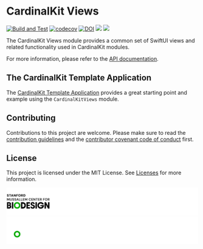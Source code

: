 <!--

This source file is part of the CardinalKit open-source project.

SPDX-FileCopyrightText: 2022 Stanford University and the project authors (see CONTRIBUTORS.md)

SPDX-License-Identifier: MIT
  
-->

# CardinalKit Views

[![Build and Test](https://github.com/StanfordBDHG/CardinalKitViews/actions/workflows/build-and-test.yml/badge.svg)](https://github.com/StanfordBDHG/CardinalKitViews/actions/workflows/build-and-test.yml)
[![codecov](https://codecov.io/gh/StanfordBDHG/CardinalKitViews/branch/main/graph/badge.svg?token=tLnPSYE6W9)](https://codecov.io/gh/StanfordBDHG/CardinalKitViews)
[![DOI](https://zenodo.org/badge/DOI/10.5281/zenodo.7806475.svg)](https://doi.org/10.5281/zenodo.7806475)
[![](https://img.shields.io/endpoint?url=https%3A%2F%2Fswiftpackageindex.com%2Fapi%2Fpackages%2FStanfordBDHG%2FCardinalKitViews%2Fbadge%3Ftype%3Dswift-versions)](https://swiftpackageindex.com/StanfordBDHG/CardinalKitViews)
[![](https://img.shields.io/endpoint?url=https%3A%2F%2Fswiftpackageindex.com%2Fapi%2Fpackages%2FStanfordBDHG%2FCardinalKitViews%2Fbadge%3Ftype%3Dplatforms)](https://swiftpackageindex.com/StanfordBDHG/CardinalKitViews)

The CardinalKit Views module provides a common set of SwiftUI views and related functionality used in CardinalKit modules.

For more information, please refer to the [API documentation](https://swiftpackageindex.com/StanfordBDHG/CardinalKitViews/documentation).


## The CardinalKit Template Application

The [CardinalKit Template Application](https://github.com/StanfordBDHG/CardinalKitTemplateApplication) provides a great starting point and example using the `CardinalKitViews` module.


## Contributing

Contributions to this project are welcome. Please make sure to read the [contribution guidelines](https://github.com/StanfordBDHG/.github/blob/main/CONTRIBUTING.md) and the [contributor covenant code of conduct](https://github.com/StanfordBDHG/.github/blob/main/CODE_OF_CONDUCT.md) first.


## License

This project is licensed under the MIT License. See [Licenses](https://github.com/StanfordBDHG/CardinalKitViews/tree/main/LICENSES) for more information.

![Stanford Byers Center for Biodesign Logo](https://raw.githubusercontent.com/StanfordBDHG/.github/main/assets/biodesign-footer-light.png#gh-light-mode-only)
![Stanford Byers Center for Biodesign Logo](https://raw.githubusercontent.com/StanfordBDHG/.github/main/assets/biodesign-footer-dark.png#gh-dark-mode-only)
